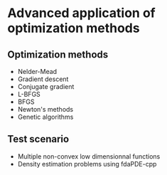 # Advanced application of optimization methods

## Optimization methods
* Nelder-Mead
* Gradient descent
* Conjugate gradient
* L-BFGS
* BFGS
* Newton's methods
* Genetic algorithms

## Test scenario
* Multiple non-convex low dimensionnal functions
* Density estimation problems using fdaPDE-cpp